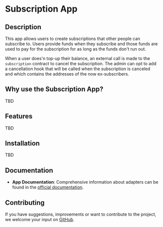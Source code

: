 # Subscription App

## Description

This app allows users to create subscriptions that other people can subscribe to. Users provide funds when they subscribe and those funds are used to pay for the subscription for as long as the funds don't run out.

When a user does'n top-up their balance, an external call is made to the `subscription` contract to cancel the subscription. The admin can opt to add a cancellation hook that will be called when the subscription is canceled and which contains the addresses of the now ex-subscribers.

## Why use the Subscription App?

TBD

## Features
TBD

## Installation
TBD

## Documentation

- **App Documentation**: Comprehensive information about adapters can be found in the [official documentation](https://docs.abstract.money/3_framework/6_module_types.html#apps).

## Contributing

If you have suggestions, improvements or want to contribute to the project, we welcome your input on [GitHub](https://github.com/AbstractSDK/abstract).
